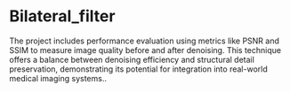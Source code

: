 # Bilateral_filter
The project includes performance evaluation using metrics like PSNR and SSIM to measure image quality before and after denoising. This technique offers a balance between denoising efficiency and structural detail preservation, demonstrating its potential for integration into real-world medical imaging systems..
